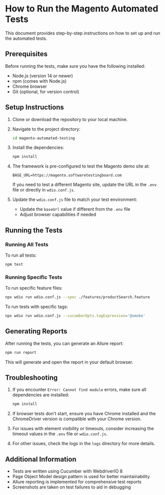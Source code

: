 # How to Run the Magento Automated Tests

This document provides step-by-step instructions on how to set up and run the automated tests.

## Prerequisites

Before running the tests, make sure you have the following installed:

- Node.js (version 14 or newer)
- npm (comes with Node.js)
- Chrome browser
- Git (optional, for version control)

## Setup Instructions

1. Clone or download the repository to your local machine.

2. Navigate to the project directory:
   ```bash
   cd magento-automated-testing
   ```

3. Install the dependencies:
   ```bash
   npm install
   ```

4. The framework is pre-configured to test the Magento demo site at:
   ```
   BASE_URL=https://magento.softwaretestingboard.com
   ```
   If you need to test a different Magento site, update the URL in the `.env` file or directly in `wdio.conf.js`.

5. Update the `wdio.conf.js` file to match your test environment:
   - Update the `baseUrl` value if different from the `.env` file
   - Adjust browser capabilities if needed

## Running the Tests

### Running All Tests

To run all tests:

```bash
npm test
```

### Running Specific Tests

To run specific feature files:

```bash
npx wdio run wdio.conf.js --spec ./features/productSearch.feature
```

To run tests with specific tags:

```bash
npx wdio run wdio.conf.js --cucumberOpts.tagExpression='@smoke'
```

## Generating Reports

After running the tests, you can generate an Allure report:

```bash
npm run report
```

This will generate and open the report in your default browser.

## Troubleshooting

1. If you encounter `Error: Cannot find module` errors, make sure all dependencies are installed:
   ```bash
   npm install
   ```

2. If browser tests don't start, ensure you have Chrome installed and the ChromeDriver version is compatible with your Chrome version.

3. For issues with element visibility or timeouts, consider increasing the timeout values in the `.env` file or `wdio.conf.js`.

4. For other issues, check the logs in the `logs` directory for more details.

## Additional Information

- Tests are written using Cucumber with WebdriverIO 8
- Page Object Model design pattern is used for better maintainability
- Allure reporting is implemented for comprehensive test reports
- Screenshots are taken on test failures to aid in debugging

